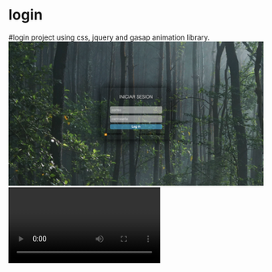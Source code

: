 # login
#login project using css, jquery and gasap animation library.
![image info](./login-image.png)
![mp3 info](./login-video.mov)
